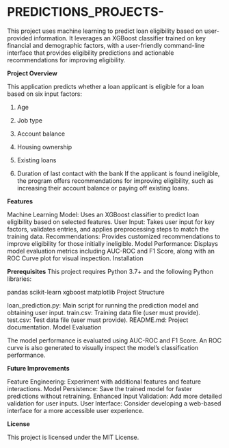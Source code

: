 # PREDICTIONS_PROJECTS-
This project uses machine learning to predict loan eligibility based on user-provided information. It leverages an XGBoost classifier trained on key financial and demographic factors, with a user-friendly command-line interface that provides eligibility predictions and actionable recommendations for improving eligibility.

**Project Overview**

This application predicts whether a loan applicant is eligible for a loan based on six input factors:

1. Age

2. Job type

3. Account balance

4. Housing ownership

5. Existing loans
   
6. Duration of last contact with the bank
If the applicant is found ineligible, the program offers recommendations for improving eligibility, such as increasing their account balance or paying off existing loans.

**Features**

Machine Learning Model: Uses an XGBoost classifier to predict loan eligibility based on selected features.
User Input: Takes user input for key factors, validates entries, and applies preprocessing steps to match the training data.
Recommendations: Provides customized recommendations to improve eligibility for those initially ineligible.
Model Performance: Displays model evaluation metrics including AUC-ROC and F1 Score, along with an ROC Curve plot for visual inspection.
Installation

**Prerequisites** This project requires Python 3.7+ and the following Python libraries:

pandas
scikit-learn
xgboost
matplotlib 
Project Structure

loan_prediction.py: Main script for running the prediction model and obtaining user input.
train.csv: Training data file (user must provide).
test.csv: Test data file (user must provide).
README.md: Project documentation.
Model Evaluation

The model performance is evaluated using AUC-ROC and F1 Score. An ROC curve is also generated to visually inspect the model’s classification performance.

**Future Improvements**

Feature Engineering: Experiment with additional features and feature interactions.
Model Persistence: Save the trained model for faster predictions without retraining.
Enhanced Input Validation: Add more detailed validation for user inputs.
User Interface: Consider developing a web-based interface for a more accessible user experience. 

**License**

This project is licensed under the MIT License.
